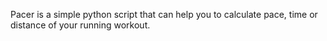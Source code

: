 Pacer is a simple python script that can help you to calculate pace, time or distance of your running workout.